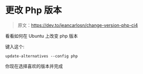 # 更改 Php 版本

> 原文：<https://dev.to/jeancarlosn/change-version-php-ci4>

看看如何在 Ubuntu 上改变 php 版本

键入这个:

```
update-alternatives --config php 
```

你现在选择喜欢的版本并完成